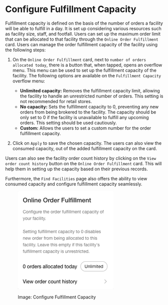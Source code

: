 # Configure Fulfillment Capacity

Fulfillment capacity is defined on the basis of the number of orders a facility will be able to fulfill in a day. It is set up considering various resources such as facility size, staff, and footfall. Users can set up the maximum order limit that can be allocated to that facility through the `Online Order Fulfillment` card. Users can manage the order fulfillment capacity of the facility using the following steps:


1. On the `Online Order Fulfillment` card, next to `number of orders allocated today`, there is a button that, when tapped, opens an overflow menu. This menu can be used to set up the fulfillment capacity of the facility. The following options are available on the `Fulfillment Capacity` overflow menu:

    * **Unlimited capacity:** Removes the fulfillment capacity limit, allowing the facility to handle an   unrestricted number of orders. This setting is not recommended for retail stores.
    * **No capacity:** Sets the fulfillment capacity to 0, preventing any new orders from being brokered to the   facility. The capacity should be only set to 0 if the facility is unavailable to fulfill any upcoming orders. This setting should be used cautiously.
    * **Custom:** Allows the users to set a custom number for the order fulfillment capacity.

2. Click on `Apply` to save the chosen capacity. The users can also view the consumed capacity, out of the added fulfillment capacity on the card. 


Users can also see the facility order count history by clicking on the `View order count history` button on the `Online Order Fulfillment` card. This will help them in setting up the capacity based on their previous records.


Furthermore, the `Find Facilities` page also offers the ability to view consumed capacity and configure fulfillment capacity seamlessly.

<figure><img src="../../.gitbook/assets/Online Order Fulfillment.png" alt=""><figcaption><p>Image: Configure Fulfillment Capacity</p></figcaption></figure>





